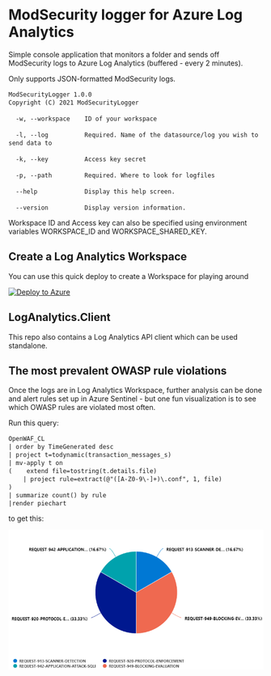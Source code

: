 # ModSecurity logger for Azure Log Analytics

Simple console application that monitors a folder and sends off ModSecurity logs to Azure Log Analytics (buffered - every 2 minutes).

Only supports JSON-formatted ModSecurity logs.

```text
ModSecurityLogger 1.0.0
Copyright (C) 2021 ModSecurityLogger

  -w, --workspace    ID of your workspace

  -l, --log          Required. Name of the datasource/log you wish to send data to

  -k, --key          Access key secret

  -p, --path         Required. Where to look for logfiles

  --help             Display this help screen.

  --version          Display version information.
```

Workspace ID and Access key can also be specified using environment variables WORKSPACE_ID and WORKSPACE_SHARED_KEY.

## Create a Log Analytics Workspace

You can use this quick deploy to create a Workspace for playing around

[![Deploy to Azure](https://aka.ms/deploytoazurebutton)](https://portal.azure.com/#create/Microsoft.Template/uri/https%3A%2F%2Fraw%2Egithubusercontent%2Ecom%2FFrodeHus%modsecurity%2Dloganalytics%2Fmain%2Ftemplates%2Fazure%2Ddeploy%2Ejson)

## LogAnalytics.Client

This repo also contains a Log Analytics API client which can be used standalone.

## The most prevalent OWASP rule violations

Once the logs are in Log Analytics Workspace, further analysis can be done and alert rules set up in Azure Sentinel - but one fun visualization is to see which OWASP rules are violated most often.

Run this query:

```kql
OpenWAF_CL
| order by TimeGenerated desc
| project t=todynamic(transaction_messages_s)
| mv-apply t on
(    extend file=tostring(t.details.file)
    | project rule=extract(@"([A-Z0-9\-]+)\.conf", 1, file)
)
| summarize count() by rule
|render piechart 
```

to get this:

![Most violated OWASP rules](docs/owasp-modsec.png)
